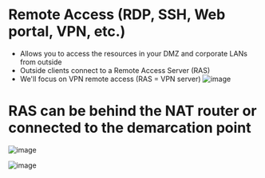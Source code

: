 # Remote Access (RDP, SSH, Web portal, VPN, etc.)
- Allows you to access the resources in your DMZ and corporate LANs from outside
- Outside clients connect to a Remote Access Server (RAS)
- We'll focus on VPN remote access (RAS = VPN server)
![image](https://user-images.githubusercontent.com/40586970/170840812-683b73d0-ac33-4e2f-a6cd-da6f97fa3a3d.png)

# RAS can be behind the NAT router or connected to the demarcation point
![image](https://user-images.githubusercontent.com/40586970/170840892-1a7f077e-298d-476e-803a-437f3977e82c.png)

![image](https://user-images.githubusercontent.com/40586970/170840896-06ef1392-9e66-4208-8136-6359c83bbd40.png)
